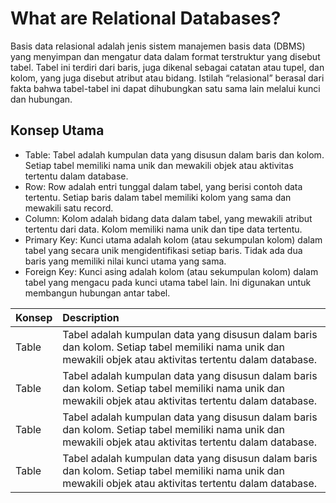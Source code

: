 # What are Relational Databases?
Basis data relasional adalah jenis sistem manajemen basis data (DBMS) yang menyimpan dan mengatur data dalam format terstruktur yang disebut tabel. Tabel ini terdiri dari baris, juga dikenal sebagai catatan atau tupel, dan kolom, yang juga disebut atribut atau bidang. Istilah “relasional” berasal dari fakta bahwa tabel-tabel ini dapat dihubungkan satu sama lain melalui kunci dan hubungan.

## Konsep Utama
- Table: Tabel adalah kumpulan data yang disusun dalam baris dan kolom. Setiap tabel memiliki nama unik dan mewakili objek atau aktivitas tertentu dalam database.
- Row: Row adalah entri tunggal dalam tabel, yang berisi contoh data tertentu. Setiap baris dalam tabel memiliki kolom yang sama dan mewakili satu record.
- Column: Kolom adalah bidang data dalam tabel, yang mewakili atribut tertentu dari data. Kolom memiliki nama unik dan tipe data tertentu.
- Primary Key: Kunci utama adalah kolom (atau sekumpulan kolom) dalam tabel yang secara unik mengidentifikasi setiap baris. Tidak ada dua baris yang memiliki nilai kunci utama yang sama.
- Foreign Key: Kunci asing adalah kolom (atau sekumpulan kolom) dalam tabel yang mengacu pada kunci utama tabel lain. Ini digunakan untuk membangun hubungan antar tabel.

| Konsep | Description |
| --- | :--- |
| Table | Tabel adalah kumpulan data yang disusun dalam baris dan kolom. Setiap tabel memiliki nama unik dan mewakili objek atau aktivitas tertentu dalam database. |
| Table | Tabel adalah kumpulan data yang disusun dalam baris dan kolom. Setiap tabel memiliki nama unik dan mewakili objek atau aktivitas tertentu dalam database. |
| Table | Tabel adalah kumpulan data yang disusun dalam baris dan kolom. Setiap tabel memiliki nama unik dan mewakili objek atau aktivitas tertentu dalam database. |
| Table | Tabel adalah kumpulan data yang disusun dalam baris dan kolom. Setiap tabel memiliki nama unik dan mewakili objek atau aktivitas tertentu dalam database. |
